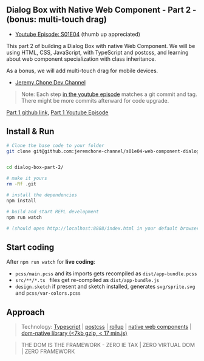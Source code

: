 
## Dialog Box with Native Web Component - Part 2 - (bonus: multi-touch drag)

- [Youtube Episode: S01E04](https://www.youtube.com/watch?v=e3Z1SXH_pOw) (thumb up appreciated)

This part 2 of building a Dialog Box with native Web Component. We will be using  HTML, CSS, JavaScript, with TypeScript and postcss, and learning about web component specialization with class inheritance. 

As a bonus, we will add multi-touch drag for mobile devices.

- [Jeremy Chone Dev Channel](https://www.youtube.com/jeremychone/)

> Note: Each step [in the youtube episode](https://www.youtube.com/watch?v=e3Z1SXH_pOw) matches a git commit and tag. There might be more commits afterward for code upgrade.

[Part 1 github link](https://github.com/jeremychone-channel/s01e02-web-component-dialog-box-part-1), [Part 1 Youtube Episode](https://www.youtube.com/watch?v=pdrpeF0P7gY)

## Install & Run

```sh
# Clone the base code to your folder
git clone git@github.com:jeremchone-channel/s01e04-web-component-dialog-box-part-2.git  dialog-box-part-2/


cd dialog-box-part-2/

# make it yours
rm -Rf .git

# install the dependencies
npm install

# build and start REPL development 
npm run watch

# (should open http://localhost:8888/index.html in your default browser)
```

## Start coding

After `npm run watch` for **live coding**: 

- `pcss/main.pcss` and its imports gets recompiled as `dist/app-bundle.pcss`
- `src/**/*.ts ` files get re-compiled as `dist/app-bundle.js`
- `design.sketch` if present and sketch installed, generates `svg/sprite.svg` and `pcss/var-colors.pcss`


## Approach 

> Technology: [Typescript](https://www.typescriptlang.org/) | [postcss](https://postcss.org/) | [rollup](https://rollupjs.org/) | [native web components](https://developers.google.com/web/fundamentals/web-components/) |  [dom-native library (<7kb gzip, < 17 min.js)](https://www.npmjs.com/package/dom-native)

> THE DOM IS THE FRAMEWORK - ZERO IE TAX | ZERO VIRTUAL DOM | ZERO FRAMEWORK